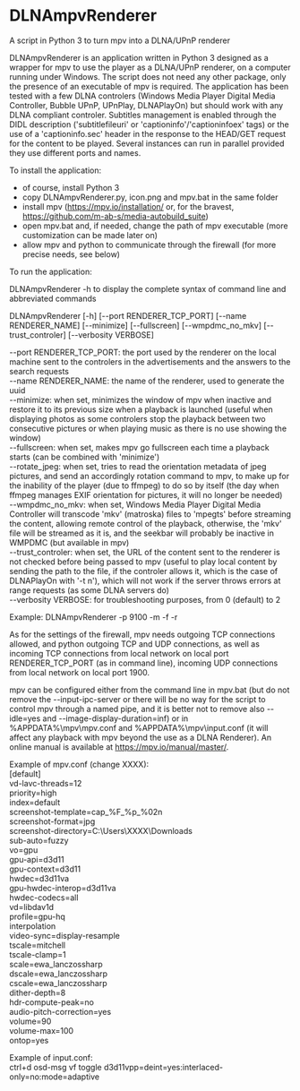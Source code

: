 # DLNAmpvRenderer

A script in Python 3 to turn mpv into a DLNA/UPnP renderer

DLNAmpvRenderer is an application written in Python 3 designed as a wrapper for mpv to use the player as a DLNA/UPnP renderer, on a computer running under Windows. The script does not need any other package, only the presence of an executable of mpv is required. The application has been tested with a few DLNA controlers (Windows Media Player Digital Media Controller, Bubble UPnP, UPnPlay, DLNAPlayOn) but should work with any DLNA compliant controler. Subtitles management is enabled through the DIDL description ('subtitlefileuri' or 'captioninfo'/'captioninfoex' tags) or the use of a 'captioninfo.sec' header in the response to the HEAD/GET request for the content to be played. Several instances can run in parallel provided they use different ports and names.

To install the application:

- of course, install Python 3
- copy DLNAmpvRenderer.py, icon.png and mpv.bat in the same folder
- install mpv (https://mpv.io/installation/ or, for the bravest, https://github.com/m-ab-s/media-autobuild_suite)
- open mpv.bat and, if needed, change the path of mpv executable (more customization can be made later on)
- allow mpv and python to communicate through the firewall (for more precise needs, see below)

To run the application:

 DLNAmpvRenderer -h to display the complete syntax of command line and abbreviated commands
    
 DLNAmpvRenderer [-h] [--port RENDERER_TCP_PORT] [--name RENDERER_NAME] [--minimize] [--fullscreen] [--wmpdmc_no_mkv] [--trust_controler] [--verbosity VERBOSE]  
    
  --port RENDERER_TCP_PORT: the port used by the renderer on the local machine sent to the controlers in the advertisements and the answers to the search requests    
  --name RENDERER_NAME: the name of the renderer, used to generate the uuid    
  --minimize: when set, minimizes the window of mpv when inactive and restore it to its previous size when a playback is launched (useful when displaying photos as some controlers stop the playback between two consecutive pictures or when playing music as there is no use showing the window)    
  --fullscreen: when set, makes mpv go fullscreen each time a playback starts (can be combined with 'minimize')    
  --rotate_jpeg: when set, tries to read the orientation metadata of jpeg pictures, and send an accordingly rotation command to mpv, to make up for the inability of the player (due to ffmpeg) to do so by itself (the day when ffmpeg manages EXIF orientation for pictures, it will no longer be needed)    
  --wmpdmc_no_mkv: when set, Windows Media Player Digital Media Controller will transcode 'mkv' (matroska) files to 'mpegts' before streaming the content, allowing remote control of the playback, otherwise, the 'mkv' file will be streamed as it is, and the seekbar will probably be inactive in WMPDMC (but available in mpv)    
  --trust_controler: when set, the URL of the content sent to the renderer is not checked before being passed to mpv (useful to play local content by sending the path to the file, if the controler allows it, which is the case of DLNAPlayOn with '-t n'), which will not work if the server throws errors at range requests (as some DLNA servers do)    
  --verbosity VERBOSE: for troubleshooting purposes, from 0 (default) to 2  

 Example: DLNAmpvRenderer -p 9100 -m -f -r

As for the settings of the firewall, mpv needs outgoing TCP connections allowed, and python outgoing TCP and UDP connections, as well as incoming TCP connections from local network on local port RENDERER_TCP_PORT (as in command line), incoming UDP connections from local network on local port 1900.

mpv can be configured either from the command line in mpv.bat (but do not remove the --input-ipc-server or there will be no way for the script to control mpv through a named pipe, and it is better not to remove also --idle=yes and --image-display-duration=inf) or in %APPDATA%\mpv\mpv.conf and %APPDATA%\mpv\input.conf (it will affect any playback with mpv beyond the use as a DLNA Renderer). An online manual is available at https://mpv.io/manual/master/.

Example of mpv.conf (change XXXX):  
[default]  
vd-lavc-threads=12  
priority=high  
index=default  
screenshot-template=cap_%F_%p_%02n  
screenshot-format=jpg  
screenshot-directory=C:\Users\XXXX\Downloads  
sub-auto=fuzzy  
vo=gpu  
gpu-api=d3d11  
gpu-context=d3d11  
hwdec=d3d11va  
gpu-hwdec-interop=d3d11va  
hwdec-codecs=all  
vd=libdav1d  
profile=gpu-hq  
interpolation  
video-sync=display-resample  
tscale=mitchell  
tscale-clamp=1  
scale=ewa_lanczossharp  
dscale=ewa_lanczossharp  
cscale=ewa_lanczossharp  
dither-depth=8  
hdr-compute-peak=no  
audio-pitch-correction=yes  
volume=90  
volume-max=100  
ontop=yes  

Example of input.conf:  
ctrl+d osd-msg vf toggle d3d11vpp=deint=yes:interlaced-only=no:mode=adaptive

